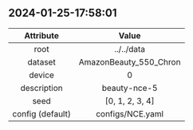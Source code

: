 
## 2024-01-25-17:58:01 


|  Attribute   |   Value   |
| :-------------: | :-----------: |
|  root  |   ../../data    |
|  dataset  |   AmazonBeauty_550_Chron    |
|  device  |   0    |
|  description  |   beauty-nce-5    |
|  seed  |   [0, 1, 2, 3, 4]    |
|  config (default)  |   configs/NCE.yaml    |

